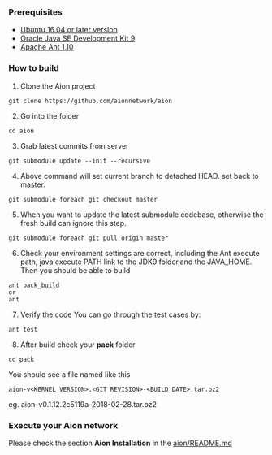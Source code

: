 ### Prerequisites

* [Ubuntu 16.04 or later version](http://releases.ubuntu.com/16.04/)
* [Oracle Java SE Development Kit 9](http://www.oracle.com/technetwork/java/javase/downloads/index.html)
* [Apache Ant 1.10](http://ant.apache.org/bindownload.cgi)

### How to build

1. Clone the Aion project
```
git clone https://github.com/aionnetwork/aion 
```

2. Go into the folder 
```
cd aion
```

3. Grab latest commits from server 
```
git submodule update --init --recursive
```

4. Above command will set current branch to detached HEAD. set back to master. 
```
git submodule foreach git checkout master
```

5. When you want to update the latest submodule codebase, otherwise the fresh build can ignore this step. 
```
git submodule foreach git pull origin master
```

6. Check your environment settings are correct, including the Ant execute path, java execute PATH link to the JDK9 folder,and the JAVA_HOME. Then you should be able to build 
```
ant pack_build
or 
ant
```
7. Verify the code
You can go through the test cases by:
```
ant test
```

8. After build
check your **pack** folder
```
cd pack
```
You should see a file named like this
```
aion-v<KERNEL VERSION>.<GIT REVISION>-<BUILD DATE>.tar.bz2
```
eg. aion-v0.1.12.2c5119a-2018-02-28.tar.bz2


### Execute your Aion network
Please check the section **Aion Installation** in the [aion/README.md](https://github.com/aionnetwork/aion/blob/master/README.md)



